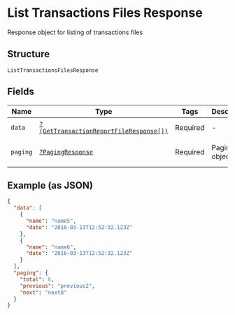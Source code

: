 
# List Transactions Files Response

Response object for listing of transactions files

## Structure

`ListTransactionsFilesResponse`

## Fields

| Name | Type | Tags | Description | Getter | Setter |
|  --- | --- | --- | --- | --- | --- |
| `data` | [`?(GetTransactionReportFileResponse[])`](../../doc/models/get-transaction-report-file-response.md) | Required | - | getData(): ?array | setData(?array data): void |
| `paging` | [`?PagingResponse`](../../doc/models/paging-response.md) | Required | Paging object | getPaging(): ?PagingResponse | setPaging(?PagingResponse paging): void |

## Example (as JSON)

```json
{
  "data": [
    {
      "name": "name5",
      "date": "2016-03-13T12:52:32.123Z"
    },
    {
      "name": "name6",
      "date": "2016-03-13T12:52:32.123Z"
    }
  ],
  "paging": {
    "total": 6,
    "previous": "previous2",
    "next": "next8"
  }
}
```

